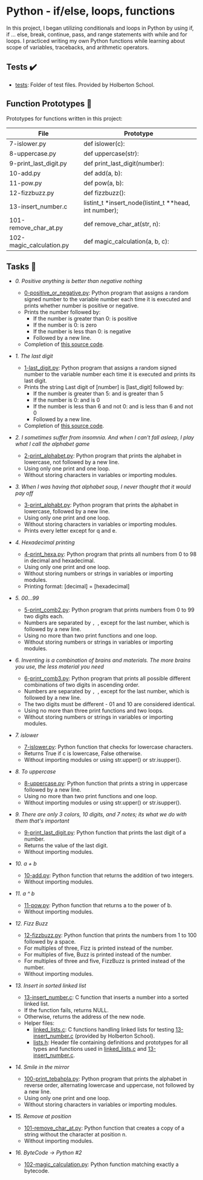 # Python - if/else, loops, functions

In this project, I began utilizing conditionals and loops in Python by using if,
if ... else, break, continue, pass, and range statements with while and
for loops. I practiced writing my own Python functions while learning about scope of
variables, tracebacks, and arithmetic operators.

## Tests :heavy_check_mark:

* [tests](./tests): Folder of test files. Provided by Holberton School.

## Function Prototypes :floppy_disk:

Prototypes for functions written in this project:

| File                       | Prototype                                               |
| -------------------------- | ------------------------------------------------------- |
| 7-islower.py             | def islower(c):                                       |
| 8-uppercase.py           | def uppercase(str):                                   |
| 9-print_last_digit.py    | def print_last_digit(number):                         |
| 10-add.py                | def add(a, b):                                        |
| 11-pow.py                | def pow(a, b):                                        |
| 12-fizzbuzz.py           | def fizzbuzz():                                       |
| 13-insert_number.c       | listint_t *insert_node(listint_t **head, int number); |
| 101-remove_char_at.py    | def remove_char_at(str, n):                           |
| 102-magic_calculation.py | def magic_calculation(a, b, c):                       |

## Tasks :page_with_curl:

* *0. Positive anything is better than negative nothing*
  * [0-positive_or_negative.py](./0-positive_or_negative.py): Python program that assigns
  a random signed number to the variable number each time it is executed and
  prints whether number is positive or negative.
  * Prints the number followed by:
    * If the number is greater than 0: is positive
    * If the number is 0: is zero
    * If the number is less than 0: is negative
    * Followed by a new line.
  * Completion of [this source code](https://github.com/holbertonschool/0x01.py/blob/master/0-positive_or_negative_py).

* *1. The last digit*
  * [1-last_digit.py](./1-last_digit.py): Python program that assigns a random signed number
  to the variable number each time it is executed and prints its last digit.
  * Prints the string Last digit of [number] is [last_digit] followed by:
    * If the number is greater than 5: and is greater than 5
    * If the number is 0: and is 0
    * If the number is less than 6 and not 0: and is less than 6 and not 0
    * Followed by a new line.
  * Completion of [this source code](https://github.com/holbertonschool/0x01.py/blob/master/1-last_digit_py).

* *2. I sometimes suffer from insomnia. And when I can't fall asleep, I play what I call the alphabet game*
  * [2-print_alphabet.py](./2-print_alphabet.py): Python program that prints the alphabet
  in lowercase, not followed by a new line.
  * Using only one print and one loop.
  * Without storing characters in variables or importing modules.

* *3. When I was having that alphabet soup, I never thought that it would pay off*
  * [3-print_alphabt.py](./3-print_alphabt.py): Python program that prints the
  alphabet in lowercase, followed by a new line.
  * Using only one print and one loop.
  * Without storing characters in variables or importing modules.
  * Prints every letter except for q and e.

* *4. Hexadecimal printing*
  * [4-print_hexa.py](./4-print_hexa.py): Python program that prints all numbers from
  0 to 98 in decimal and hexadecimal.
  * Using only one print and one loop.
  * Without storing numbers or strings in variables or importing modules.
  * Printing format: [decimal] = [hexadecimal]

* *5. 00...99*
  * [5-print_comb2.py](./5-print_comb2.py): Python program that prints numbers from 0
  to 99 two digits each.
  * Numbers are separated by `, `, except for the last number, which is followed by a new line.
  * Using no more than two print functions and one loop.
  * Without storing numbers or strings in variables or importing modules.

* *6. Inventing is a combination of brains and materials. The more brains you use, the less material you need*
  * [6-print_comb3.py](./6-print_comb3.py): Python program that prints all possible
  different combinations of two digits in ascending order.
  * Numbers are separated by `, `, except for the last number, which is followed by a new line.
  * The two digits must be different - 01 and 10 are considered identical.
  * Using no more than three print functions and two loops.
  * Without storing numbers or strings in variables or importing modules.

* *7. islower*
  * [7-islower.py](./7-islower.py): Python function that checks for lowercase characters.
  * Returns True if c is lowercase, False otherwise.
  * Without importing modules or using str.upper() or str.isupper().

* *8. To uppercase*
  * [8-uppercase.py](./8-uppercase.py): Python function that prints a string in
  uppercase followed by a new line.
  * Using no more than two print functions and one loop.
  * Without importing modules or using str.upper() or str.isupper().

* *9. There are only 3 colors, 10 digits, and 7 notes; its what we do with them that's important*
  * [9-print_last_digit.py](./9-print_last_digit.py): Python function that prints the last
  digit of a number.
  * Returns the value of the last digit.
  * Without importing modules.

* *10. a + b*
  * [10-add.py](./10-add.py): Python function that returns the addition of two integers.
  * Without importing modules.

* *11. a ^ b*
  * [11-pow.py](./11-pow.py): Python function that returns a to the power of b.
  * Without importing modules.

* *12. Fizz Buzz*
  * [12-fizzbuzz.py](./12-fizzbuzz.py): Python function that prints the numbers from
  1 to 100 followed by a space.
  * For multiples of three, Fizz is printed instead of the number.
  * For multiples of five, Buzz is printed instead of the number.
  * For multiples of three and five, FizzBuzz is printed instead of the number.
  * Without importing modules.

* *13. Insert in sorted linked list*
  * [13-insert_number.c](./13-insert_number.c): C function that inserts a number
  into a sorted linked list.
  * If the function fails, returns NULL.
  * Otherwise, returns the address of the new node.
  * Helper files:
    * [linked_lists.c](./linked_lists.c): C functions handling linked lists for testing
    [13-insert_number.c](./13-insert_number.c) (provided by Holberton School).
    * [lists.h](./lists.h): Header file containing definitions and prototypes for
    all types and functions used in [linked_lists.c](./linked_lists.c) and
    [13-insert_number.c](./13-insert_number.c).

* *14. Smile in the mirror*
  * [100-print_tebahpla.py](./100-print_tebahpla.py): Python program that prints the alphabet
  in reverse order, alternating lowercase and uppercase, not followed by a new line.
  * Using only one print and one loop.
  * Without storing characters in variables or importing modules.

* *15. Remove at position*
  * [101-remove_char_at.py](./101-remove_char_at_py): Python function that
  creates a copy of a string without the character at position n.
  * Without importing modules.

* *16. ByteCode -> Python #2*
  * [102-magic_calculation.py](./102-magic_calculation.py): Python function matching exactly a
  bytecode.
